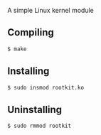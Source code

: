 A simple Linux kernel module

## Compiling
```bash
$ make
```

## Installing
```bash
$ sudo insmod rootkit.ko
```

## Uninstalling
```bash
$ sudo rmmod rootkit
```
